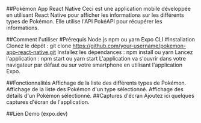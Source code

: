 ##Pokémon App React Native
Ceci est une application mobile développée en utilisant React Native pour afficher les informations sur les différents types de Pokémon. Elle utilise l'API PokéAPI pour récupérer les informations.

##Comment l'utiliser
#Prérequis
Node.js
npm ou yarn
Expo CLI
#Installation
Clonez le dépôt : git clone https://github.com/your-username/pokemon-app-react-native.git
Installez les dépendances : npm install ou yarn
Lancez l'application : npm start ou yarn start
L'application va s'ouvrir dans votre navigateur par défaut ou sur votre smartphone en utilisant l'application Expo.

##Fonctionnalités
Affichage de la liste des différents types de Pokémon.
Affichage de la liste des Pokémon d'un type sélectionné.
Affichage des détails d'un Pokémon sélectionné.
##Captures d'écran
Ajoutez ici quelques captures d'écran de l'application.

##Lien Demo (expo.dev)
